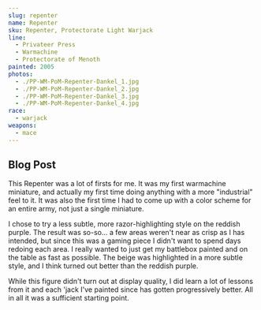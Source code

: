 ```yaml
---
slug: repenter
name: Repenter
sku: Repenter, Protectorate Light Warjack
line:
  - Privateer Press
  - Warmachine
  - Protectorate of Menoth
painted: 2005
photos:
  - ./PP-WM-PoM-Repenter-Dankel_1.jpg
  - ./PP-WM-PoM-Repenter-Dankel_2.jpg
  - ./PP-WM-PoM-Repenter-Dankel_3.jpg
  - ./PP-WM-PoM-Repenter-Dankel_4.jpg
race:
  - warjack
weapons:
  - mace
---
```


## Blog Post

This Repenter was a lot of firsts for me. It was my first warmachine miniature, and actually my first time doing anything with a more "industrial" feel to it. It was also the first time I had to come up with a color scheme for an entire army, not just a single miniature.

I chose to try a less subtle, more razor-highlighting style on the reddish purple. The result was so-so... a few areas weren't near as crisp as I has intended, but since this was a gaming piece I didn't want to spend days redoing each area. I really wanted to just get my battlebox painted and on the table as fast as possible. The beige was highlighted in a more subtle style, and I think turned out better than the reddish purple.

While this figure didn't turn out at display quality, I did learn a lot of lessons from it and each 'jack I've painted since has gotten progressively better. All in all it was a sufficient starting point.
